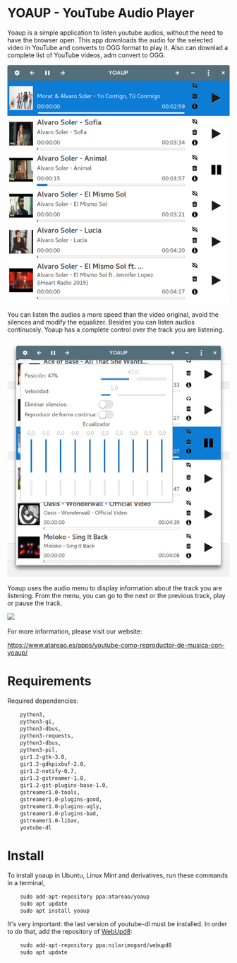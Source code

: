 # YOAUP - YouTube Audio Player

Yoaup is a simple application to listen youtube audios, without the need to have the browser open. This app downloads the audio for the selected video in YouTube and converts to OGG format to play it. Also can downlad a complete list of YouTube videos, adm convert to OGG.

![](/screenshots/YOAUP_043.png)

You can listen the audios a more speed than the video original, avoid the silences and modify the equalizer. Besides you can listen audios continuosly. Yoaup has a complete control over the track you are listening.

![](/screenshots/YOAUP_070.png)

Yoaup uses the audio menu to display information about the track you are listening. From the menu, you can go to the next or the previous track, play or pause the track.

![](/screenshots/Selección_075.png)


For more information, please visit our website:

https://www.atareao.es/apps/youtube-como-reproductor-de-musica-con-yoaup/

# Requirements

Required dependencies:

```
    python3,
    python3-gi,
    python3-dbus,
    python3-requests,
    python3-dbus,
    python3-pil,
    gir1.2-gtk-3.0,
    gir1.2-gdkpixbuf-2.0,
    gir1.2-notify-0.7,
    gir1.2-gstreamer-1.0,
    gir1.2-gst-plugins-base-1.0,
    gstreamer1.0-tools,
    gstreamer1.0-plugins-good,
    gstreamer1.0-plugins-ugly,
    gstreamer1.0-plugins-bad,
    gstreamer1.0-libav,
    youtube-dl
```
# Install

To install yoaup in Ubuntu, Linux Mint and derivatives, run these commands in a terminal,

```
    sudo add-apt-repository ppa:atareao/yoaup
    sudo apt update
    sudo apt install yoaup
```

It's very important: the last version of youtube-dl must be installed. In order to do that, add the repository of [WebUpd8](http://www.webupd8.org/2014/02/video-downloader-youtube-dl-gets.html):

```
    sudo add-apt-repository ppa:nilarimogard/webupd8
    sudo apt update
```
